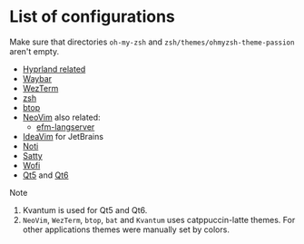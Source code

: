 # List of configurations

Make sure that directories `oh-my-zsh` and `zsh/themes/ohmyzsh-theme-passion` aren't empty.

- [Hyprland related](./hypr)
- [Waybar](./waybar)
- [WezTerm](./wezterm)
- [zsh](./zsh)
- [btop](./btop)
- [NeoVim](./nvim) also related:
  - [efm-langserver](./efm-langserver)
- [IdeaVim](./ideavim) for JetBrains
- [Noti](./noti)
- [Satty](./satty)
- [Wofi](./wofi)
- [Qt5](./qt5ct) and [Qt6](./qt6ct)

> [!NOTE]
>
> 1. Kvantum is used for Qt5 and Qt6.
> 2. `NeoVim`, `WezTerm`, `btop`, `bat` and `Kvantum` uses catppuccin-latte themes. For other applications themes were manually set by colors.
